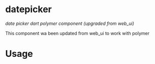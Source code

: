 datepicker
==========

_date picker dart polymer component (upgraded from web_ui)_

This component wa been updated from web_ui to work with polymer

# Usage

<date-input value="{{date}}"></date-input>
